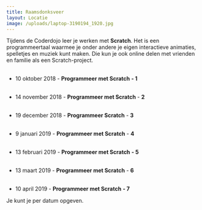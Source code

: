 ```yaml
---
title: Raamsdonksveer
layout: Locatie
image: /uploads/laptop-3190194_1920.jpg
---
```


Tijdens de Coderdojo leer je werken met **Scratch**. Het is een programmeertaal waarmee je onder andere je eigen interactieve animaties, spelletjes en muziek kunt maken. Die kun je ook online delen met vrienden en familie als een Scratch-project.  
 

*   10 oktober 2018 - **Programmeer met Scratch** **- 1**   
     
*   14 november 2018 - **Programmeer met Scratch** - **2**  
     
*   19 december 2018 - **Programmeer Scratch** - **3**   
     

*   9 januari 2019 - **Programmeer met Scratch** - **4**  
     

*   13 februari 2019 - **Programmeer met Scratch** **- 5**  
     
*   13 maart 2019 - **Programmeer met Scratch** - **6**  
     
*   10 april 2019 - **Programmeer met Scratch** **- 7**

  
Je kunt je per datum opgeven.
